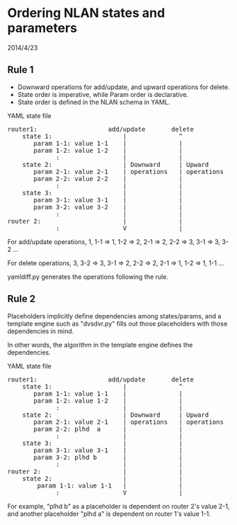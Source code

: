 Ordering NLAN states and parameters
===================================
2014/4/23

Rule 1
------
* Downward operations for add/update, and upward operations for delete.
* State order is imperative, while Param order is declarative.
* State order is defined in the NLAN schema in YAML.

YAML state file
<pre>
router1:                   add/update       delete
    state 1:                   |              ^
       param 1-1: value 1-1    |              |
       param 1-2: value 1-2    |              |
             :                 |              |
    state 2:                   | Downward     | Upward
       param 2-1: value 2-1    | operations   | operations
       param 2-2: value 2-2    |              |
             :                 |              |
    state 3:                   |              |
       param 3-1: value 3-1    |              |
       param 3-2: value 3-2    |              |
             :                 |              |
router 2:                      |              |
             :                 V              |
</pre>

For add/update operations,
1, 1-1 => 1, 1-2 => 2, 2-1 => 2, 2-2 => 3, 3-1 => 3, 3-2 ...
  
For delete operations,
3, 3-2 => 3, 3-1 => 2, 2-2 => 2, 2-1 => 1, 1-2 => 1, 1-1 ...

yamldiff.py generates the operations following the rule.


Rule 2
------
Placeholders implicitly define dependencies among states/params, and a template engine such as "dvsdvr.py" fills out those placeholders with those dependencies in mind.

In other words, the algorithm in the template engine defines the dependencies.

YAML state file
<pre>
router1:                   add/update       delete
    state 1:                   |              ^
       param 1-1: value 1-1    |              |
       param 1-2: value 1-2    |              |
             :                 |              |
    state 2:                   | Downward     | Upward
       param 2-1: value 2-1    | operations   | operations
       param 2-2: plhd  a      |              |
             :                 |              |
    state 3:                   |              |
       param 3-1: value 3-1    |              |
       param 3-2: plhd b       |              |
             :                 |              |
router 2:                      |              |
    state 2:                   |              |
        param 1-1: value 1-1   |              |
             :                 V              |
</pre>

For example, "plhd b" as a placeholder is dependent on router 2's value 2-1, and another placeholder "plhd a" is dependent on router 1's value 1-1.

